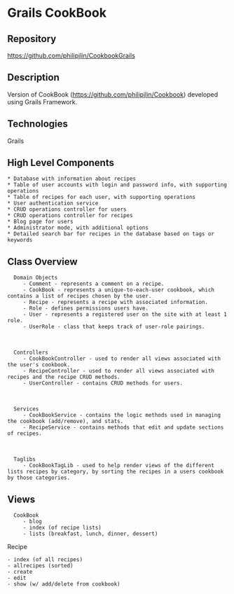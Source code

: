 # Grails CookBook


## Repository
<https://github.com/philipjlin/CookbookGrails>


## Description
Version of CookBook (https://github.com/philipjlin/Cookbook) developed using Grails Framework.

## Technologies
Grails


## High Level Components
    * Database with information about recipes
    * Table of user accounts with login and password info, with supporting operations
    * Table of recipes for each user, with supporting operations
    * User authentication service
    * CRUD operations controller for users
    * CRUD operations controller for recipes
    * Blog page for users
    * Administrator mode, with additional options
    * Detailed search bar for recipes in the database based on tags or keywords


## Class Overview

      Domain Objects
         - Comment - represents a comment on a recipe.
         - CookBook - represents a unique-to-each-user cookbook, which contains a list of recipes chosen by the user.
         - Recipe - represents a recipe with associated information.
         - Role - defines permissions users have.
         - User - represents a registered user on the site with at least 1 role.
         - UserRole - class that keeps track of user-role pairings.

<br>

      Controllers
         - CookBookController - used to render all views associated with the user's cookbook.
         - RecipeController - used to render all views associated with recipes and the recipe CRUD methods.
         - UserController - contains CRUD methods for users.

<br>

      Services
         - CookBookService - contains the logic methods used in managing the cookbook (add/remove), and stats.
         - RecipeService - contains methods that edit and update sections of recipes.

<br>

      Taglibs
         - CookBookTagLib - used to help render views of the different lists recipes by category, by sorting the recipes in a users cookbook by those categories.


## Views
      CookBook
         - blog
         - index (of recipe lists)
         - lists (breakfast, lunch, dinner, dessert)


Recipe

    - index (of all recipes)
    - allrecipes (sorted)
    - create
    - edit
    - show (w/ add/delete from cookbook)
